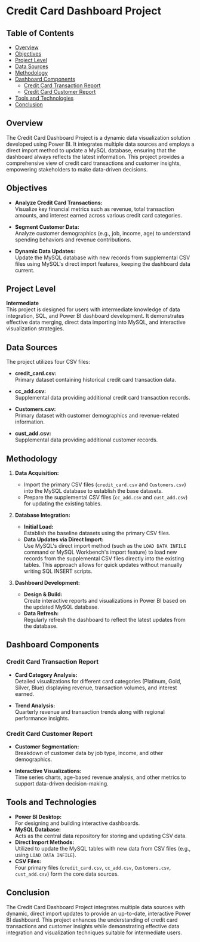 # Credit Card Dashboard Project

## Table of Contents

- [Overview](#overview)
- [Objectives](#objectives)
- [Project Level](#project-level)
- [Data Sources](#data-sources)
- [Methodology](#methodology)
- [Dashboard Components](#dashboard-components)
  - [Credit Card Transaction Report](#credit-card-transaction-report)
  - [Credit Card Customer Report](#credit-card-customer-report)
- [Tools and Technologies](#tools-and-technologies)
- [Conclusion](#conclusion)

## Overview
The Credit Card Dashboard Project is a dynamic data visualization solution developed using Power BI. It integrates multiple data sources and employs a direct import method to update a MySQL database, ensuring that the dashboard always reflects the latest information. This project provides a comprehensive view of credit card transactions and customer insights, empowering stakeholders to make data-driven decisions.

## Objectives

- **Analyze Credit Card Transactions:**  
  Visualize key financial metrics such as revenue, total transaction amounts, and interest earned across various credit card categories.

- **Segment Customer Data:**  
  Analyze customer demographics (e.g., job, income, age) to understand spending behaviors and revenue contributions.

- **Dynamic Data Updates:**  
  Update the MySQL database with new records from supplemental CSV files using MySQL's direct import features, keeping the dashboard data current.

## Project Level
**Intermediate**  
This project is designed for users with intermediate knowledge of data integration, SQL, and Power BI dashboard development. It demonstrates effective data merging, direct data importing into MySQL, and interactive visualization strategies.

## Data Sources

The project utilizes four CSV files:

- **credit_card.csv:**  
  Primary dataset containing historical credit card transaction data.

- **cc_add.csv:**  
  Supplemental data providing additional credit card transaction records.

- **Customers.csv:**  
  Primary dataset with customer demographics and revenue-related information.

- **cust_add.csv:**  
  Supplemental data providing additional customer records.

## Methodology

1. **Data Acquisition:**  
   - Import the primary CSV files (`credit_card.csv` and `Customers.csv`) into the MySQL database to establish the base datasets.
   - Prepare the supplemental CSV files (`cc_add.csv` and `cust_add.csv`) for updating the existing tables.

2. **Database Integration:**  
   - **Initial Load:**  
     Establish the baseline datasets using the primary CSV files.
   - **Data Updates via Direct Import:**  
     Use MySQL's direct import method (such as the `LOAD DATA INFILE` command or MySQL Workbench's import feature) to load new records from the supplemental CSV files directly into the existing tables. This approach allows for quick updates without manually writing SQL INSERT scripts.

3. **Dashboard Development:**  
   - **Design & Build:**  
     Create interactive reports and visualizations in Power BI based on the updated MySQL database.
   - **Data Refresh:**  
     Regularly refresh the dashboard to reflect the latest updates from the database.

## Dashboard Components

### Credit Card Transaction Report

- **Card Category Analysis:**  
  Detailed visualizations for different card categories (Platinum, Gold, Silver, Blue) displaying revenue, transaction volumes, and interest earned.

- **Trend Analysis:**  
  Quarterly revenue and transaction trends along with regional performance insights.

### Credit Card Customer Report

- **Customer Segmentation:**  
  Breakdown of customer data by job type, income, and other demographics.

- **Interactive Visualizations:**  
  Time series charts, age-based revenue analysis, and other metrics to support data-driven decision-making.

## Tools and Technologies

- **Power BI Desktop:**  
  For designing and building interactive dashboards.
- **MySQL Database:**  
  Acts as the central data repository for storing and updating CSV data.
- **Direct Import Methods:**  
  Utilized to update the MySQL tables with new data from CSV files (e.g., using `LOAD DATA INFILE`).
- **CSV Files:**  
  Four primary files (`credit_card.csv`, `cc_add.csv`, `Customers.csv`, `cust_add.csv`) form the core data sources.

## Conclusion

The Credit Card Dashboard Project integrates multiple data sources with dynamic, direct import updates to provide an up-to-date, interactive Power BI dashboard. This project enhances the understanding of credit card transactions and customer insights while demonstrating effective data integration and visualization techniques suitable for intermediate users.
